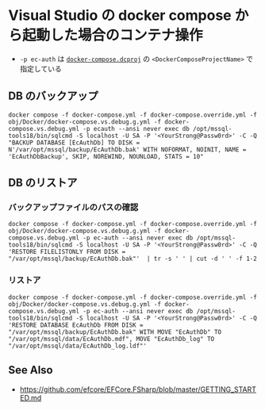 # Visual Studio の docker compose から起動した場合のコンテナ操作

- `-p ec-auth` は [`docker-compose.dcproj`](./docker-compose.dcproj) の `<DockerComposeProjectName>` で指定している

## DB のバックアップ

``` shell
docker compose -f docker-compose.yml -f docker-compose.override.yml -f obj/Docker/docker-compose.vs.debug.g.yml -f docker-compose.vs.debug.yml -p ecauth --ansi never exec db /opt/mssql-tools18/bin/sqlcmd -S localhost -U SA -P '<YourStrong@Passw0rd>' -C -Q "BACKUP DATABASE [EcAuthDb] TO DISK = N'/var/opt/mssql/backup/EcAuthDb.bak' WITH NOFORMAT, NOINIT, NAME = 'EcAuthDbBackup', SKIP, NOREWIND, NOUNLOAD, STATS = 10"
```

## DB のリストア

### バックアップファイルのパスの確認
``` shell
docker compose -f docker-compose.yml -f docker-compose.override.yml -f obj/Docker/docker-compose.vs.debug.g.yml -f docker-compose.vs.debug.yml -p ec-auth --ansi never exec db /opt/mssql-tools18/bin/sqlcmd -S localhost -U SA -P '<YourStrong@Passw0rd>' -C -Q 'RESTORE FILELISTONLY FROM DISK = "/var/opt/mssql/backup/EcAuthDb.bak"'  | tr -s ' ' | cut -d ' ' -f 1-2
```

### リストア

``` shell
docker compose -f docker-compose.yml -f docker-compose.override.yml -f obj/Docker/docker-compose.vs.debug.g.yml -f docker-compose.vs.debug.yml -p ec-auth --ansi never exec db /opt/mssql-tools18/bin/sqlcmd -S localhost -U SA -P '<YourStrong@Passw0rd>' -C -Q 'RESTORE DATABASE EcAuthDb FROM DISK = "/var/opt/mssql/backup/EcAuthDb.bak" WITH MOVE "EcAuthDb" TO "/var/opt/mssql/data/EcAuthDb.mdf", MOVE "EcAuthDb_log" TO "/var/opt/mssql/data/EcAuthDb_log.ldf"'
```

## See Also
- https://github.com/efcore/EFCore.FSharp/blob/master/GETTING_STARTED.md
